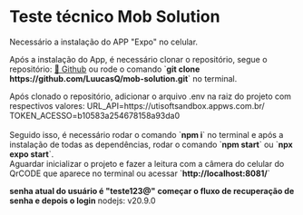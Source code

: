 # Teste técnico Mob Solution

<p align="flex-start">Necessário a instalação do APP "Expo" no celular.</p>
<p align="flex-start">
Após a instalação do App, é necessário clonar o repositório, segue o repositório: <a href="https://github.com/LuucasQ/mob-solution/">🔗 Github</a> ou rode o comando `<strong>git clone https://github.com/LuucasQ/mob-solution.git</strong>` no terminal.
</p>

<p align="flex-start">
Após clonado o repositório, adicionar o arquivo .env na raiz do projeto com respectivos valores:
URL_API=https://utisoftsandbox.appws.com.br/
<br />
TOKEN_ACESSO=b10583a254678158a93da0
<br />
<br />
Seguido isso, é necessário rodar o comando `<strong>npm i</strong>` no terminal e após a instalação de todas as dependências, rodar o comando `<strong>npm start</strong>` ou `<strong>npx expo start</strong>`.
<br />
Aguardar inicializar o projeto e fazer a leitura com a câmera do celular do QrCODE que aparece no terminal ou acessar `<strong>http://localhost:8081/</strong>`
</p>


<p align="flex-start">
<strong>senha atual do usuário é "teste123@"</strong>
<strong>começar o fluxo de recuperação de senha e depois o login</strong>
nodejs: v20.9.0
</p>
